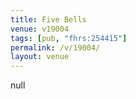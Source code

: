 ```yaml
---
title: Five Bells
venue: v19004
tags: [pub, "fhrs:254415"]
permalink: /v/19004/
layout: venue
---
```

null